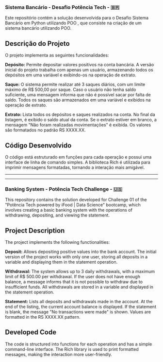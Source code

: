 ### Sistema Bancário - Desafio Potência Tech - :brazil:
Este repositório contém a solução desenvolvida para o Desafio Sistema Bancário em Python utilizando POO , que consiste na criação de um sistema bancário utilizando POO.

## Descrição do Projeto
O projeto implementa as seguintes funcionalidades:

<strong>Depósito:</strong> Permite depositar valores positivos na conta bancária. A versão inicial do projeto trabalha com apenas um usuário, armazenando todos os depósitos em uma variável e exibindo-os na operação de extrato.

<strong>Saque:</strong> O sistema permite realizar até 3 saques diários, com um limite máximo de R$ 500,00 por saque. Caso o usuário não tenha saldo suficiente, uma mensagem informa que não é possível sacar por falta de saldo. Todos os saques são armazenados em uma variável e exibidos na operação de extrato.

<strong>Extrato:</strong> Lista todos os depósitos e saques realizados na conta. No final da listagem, é exibido o saldo atual da conta. Se o extrato estiver em branco, a mensagem "Não foram realizadas movimentações" é exibida. Os valores são formatados no padrão RS XXXX.XX.

## Código Desenvolvido
O código está estruturado em funções para cada operação e possui uma interface de linha de comando simples. A biblioteca Rich é utilizada para imprimir mensagens formatadas, tornando a interação mais amigável.

---
---

### Banking System - Potência Tech Challenge - 🇺🇸
This repository contains the solution developed for Challenge 01 of the "Potência Tech powered by iFood | Data Science" bootcamp, which involves creating a basic banking system with the operations of withdrawing, depositing, and viewing the statement.

## Project Description
The project implements the following functionalities:

<strong>Deposit:</strong> Allows depositing positive values into the bank account. The initial version of the project works with only one user, storing all deposits in a variable and displaying them in the statement operation.

<strong>Withdrawal:</strong> The system allows up to 3 daily withdrawals, with a maximum limit of R$ 500.00 per withdrawal. If the user does not have enough balance, a message informs that it is not possible to withdraw due to insufficient funds. All withdrawals are stored in a variable and displayed in the statement operation.

<strong>Statement:</strong> Lists all deposits and withdrawals made in the account. At the end of the listing, the current account balance is displayed. If the statement is blank, the message "No transactions were made" is shown. Values are formatted in the RS XXXX.XX pattern.

## Developed Code
The code is structured into functions for each operation and has a simple command-line interface. The Rich library is used to print formatted messages, making the interaction more user-friendly.
